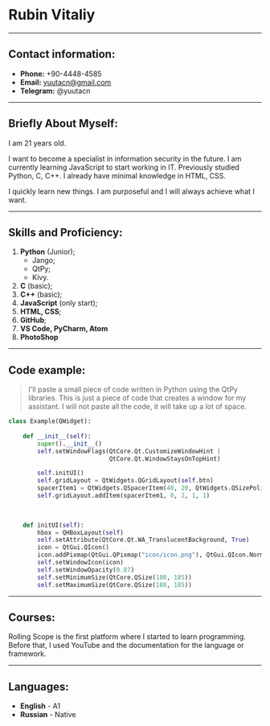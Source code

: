# **Rubin Vitaliy**


---

## **Contact information:**
+ **Phone:** +90-4448-4585
+ **Email:** yuutacn@gmail.com
+ **Telegram:** @yuutacn

---

## **Briefly About Myself:**
I am 21 years old.

I want to become a specialist in information security in the future. I am currently learning JavaScript to start working in IT. Previously studied Python, C, C++. I already have minimal knowledge in HTML, CSS.

I quickly learn new things. I am purposeful and I will always achieve what I want.

---

## **Skills and Proficiency:**
1. **Python** (Junior);
   * Jango;
   * QtPy;
   * Kivy.
2. **C** (basic);
3. **C++** (basic);
4. **JavaScript** (only start);
5. **HTML, CSS**;
6. **GitHub**;
7. **VS Code, PyCharm, Atom**
8. **PhotoShop**

---

## **Code example:**

>I'll paste a small piece of code written in Python using the QtPy libraries. This is just a piece of code that creates a window for my assistant. I will not paste all the code, it will take up a lot of space.

```python
class Example(QWidget):
    
    def __init__(self):
        super().__init__()
        self.setWindowFlags(QtCore.Qt.CustomizeWindowHint |
                            QtCore.Qt.WindowStaysOnTopHint)

        self.initUI()
        self.gridLayout = QtWidgets.QGridLayout(self.btn)
        spacerItem1 = QtWidgets.QSpacerItem(40, 20, QtWidgets.QSizePolicy.Expanding, QtWidgets.QSizePolicy.Minimum)
        self.gridLayout.addItem(spacerItem1, 0, 2, 1, 1)
    
        

    def initUI(self): 
        hbox = QHBoxLayout(self)
        self.setAttribute(QtCore.Qt.WA_TranslucentBackground, True)
        icon = QtGui.QIcon()
        icon.addPixmap(QtGui.QPixmap("icon/icon.png"), QtGui.QIcon.Normal, QtGui.QIcon.Off) 
        self.setWindowIcon(icon)
        self.setWindowOpacity(0.87)
        self.setMinimumSize(QtCore.QSize(180, 185))
        self.setMaximumSize(QtCore.QSize(180, 185))
```

---

## **Courses:**
Rolling Scope is the first platform where I started to learn programming. Before that, I used YouTube and the documentation for the language or framework.

---

## **Languages:**
+ **English** - A1
+ **Russian** - Native
  